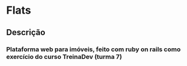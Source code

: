 # Flats

## Descrição
### Plataforma web para imóveis, feito com ruby on rails como exercício do curso TreinaDev (turma 7)